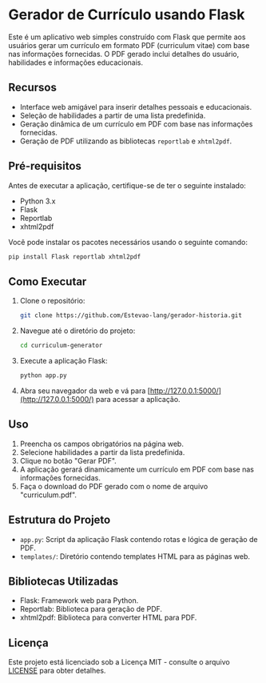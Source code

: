 # Gerador de Currículo usando Flask

Este é um aplicativo web simples construído com Flask que permite aos usuários gerar um currículo em formato PDF (curriculum vitae) com base nas informações fornecidas. O PDF gerado inclui detalhes do usuário, habilidades e informações educacionais.

## Recursos

- Interface web amigável para inserir detalhes pessoais e educacionais.
- Seleção de habilidades a partir de uma lista predefinida.
- Geração dinâmica de um currículo em PDF com base nas informações fornecidas.
- Geração de PDF utilizando as bibliotecas `reportlab` e `xhtml2pdf`.

## Pré-requisitos

Antes de executar a aplicação, certifique-se de ter o seguinte instalado:

- Python 3.x
- Flask
- Reportlab
- xhtml2pdf

Você pode instalar os pacotes necessários usando o seguinte comando:

```bash
pip install Flask reportlab xhtml2pdf
```

## Como Executar

1. Clone o repositório:

   ```bash
   git clone https://github.com/Estevao-lang/gerador-historia.git
   ```

2. Navegue até o diretório do projeto:

   ```bash
   cd curriculum-generator
   ```

3. Execute a aplicação Flask:

   ```bash
   python app.py
   ```

4. Abra seu navegador da web e vá para [http://127.0.0.1:5000/](http://127.0.0.1:5000/) para acessar a aplicação.

## Uso

1. Preencha os campos obrigatórios na página web.
2. Selecione habilidades a partir da lista predefinida.
3. Clique no botão "Gerar PDF".
4. A aplicação gerará dinamicamente um currículo em PDF com base nas informações fornecidas.
5. Faça o download do PDF gerado com o nome de arquivo "curriculum.pdf".

## Estrutura do Projeto

- `app.py`: Script da aplicação Flask contendo rotas e lógica de geração de PDF.
- `templates/`: Diretório contendo templates HTML para as páginas web.

## Bibliotecas Utilizadas

- Flask: Framework web para Python.
- Reportlab: Biblioteca para geração de PDF.
- xhtml2pdf: Biblioteca para converter HTML para PDF.

## Licença

Este projeto está licenciado sob a Licença MIT - consulte o arquivo [LICENSE](LICENSE) para obter detalhes.
